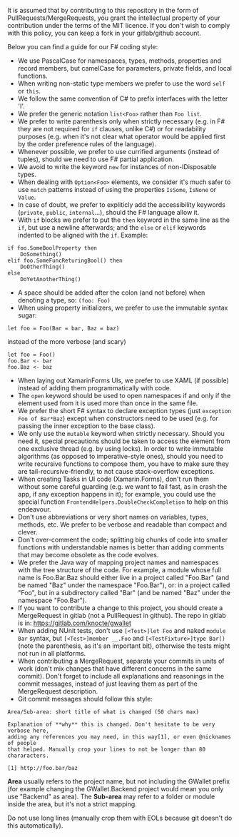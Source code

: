 It is assumed that by contributing to this repository in the form of
PullRequests/MergeRequests, you grant the intellectual property of your
contribution under the terms of the MIT licence.
If you don't wish to comply with this policy, you can keep a fork in your
gitlab/github account.

Below you can find a guide for our F# coding style:

* We use PascalCase for namespaces, types, methods, properties and record
members, but camelCase for parameters, private fields, and local functions.
* When writing non-static type members we prefer to use the word `self` or
`this`.
* We follow the same convention of C# to prefix interfaces with the letter 'I'.
* We prefer the generic notation `list<Foo>` rather than `Foo list`.
* We prefer to write parenthesis only when strictly necessary (e.g. in F# they
are not required for `if` clauses, unlike C#) or for readability purposes (e.g.
when it's not clear what operator would be applied first by the order preference
rules of the language).
* Whenever possible, we prefer to use currified arguments (instead of tuples),
should we need to use F# partial application.
* We avoid to write the keyword `new` for instances of non-IDisposable types.
* When dealing with `Option<Foo>` elements, we consider it's much safer to use
`match` patterns instead of using the properties `IsSome`, `IsNone` or `Value`.
* In case of doubt, we prefer to expliticly add the accessibility keywords
(`private`, `public`, `internal`...), should the F# language allow it.
* With `if` blocks we prefer to put the `then` keyword in the same line as the
`if`, but use a newline afterwards; and the `else` or `elif` keywords indented
to be aligned with the `if`. Example:

```
if foo.SomeBoolProperty then
    DoSomething()
elif foo.SomeFuncReturingBool() then
    DoOtherThing()
else
    DoYetAnotherThing()
```

* A space should be added after the colon (and not before) when denoting a type,
so: `(foo: Foo)`
* When using property initializers, we prefer to use the immutable syntax sugar:
```
let foo = Foo(Bar = bar, Baz = baz)
```
instead of the more verbose (and scary)
```
let foo = Foo()
foo.Bar <- bar
foo.Baz <- baz
```
* When laying out XamarinForms UIs, we prefer to use XAML (if possible) instead
of adding them programmatically with code.
* The `open` keyword should be used to open namespaces if and only if the
element used from it is used more than once in the same file.
* We prefer the short F# syntax to declare exception types (just
`exception Foo of Bar*Baz`) except when constructors need to be used (e.g. for
passing the inner exception to the base class).
* We only use the `mutable` keyword when strictly necessary. Should you need it,
special precautions should be taken to access the element from one exclusive
thread (e.g. by using locks). In order to write immutable algorithms (as opposed
to imperative-style ones), should you need to write recursive functions to
compose them, you have to make sure they are tail-recursive-friendly, to not
cause stack-overflow exceptions.
* When creating Tasks in UI code (Xamarin.Forms), don't run them without some
careful guarding (e.g. we want to fail fast, as in crash the app, if any
exception happens in it); for example, you could use the special function
`FrontendHelpers.DoubleCheckCompletion` to help on this endeavour.
* Don't use abbreviations or very short names on variables, types, methods, etc.
We prefer to be verbose and readable than compact and clever.
* Don't over-comment the code; splitting big chunks of code into smaller
functions with understandable names is better than adding comments that may
become obsolete as the code evolves.
* We prefer the Java way of mapping project names and namespaces with the tree
structure of the code. For example, a module whose full name is Foo.Bar.Baz
should either live in a project called "Foo.Bar" (and be named "Baz" under
the namespace "Foo.Bar"), or: in a project called "Foo", but in a subdirectory
called "Bar" (and be named "Baz" under the namespace "Foo.Bar").
* If you want to contribute a change to this project, you should create a
MergeRequest in gitlab (not a PullRequest in github). The repo in gitlab is in:
https://gitlab.com/knocte/gwallet
* When adding NUnit tests, don't use `[<Test>]let Foo` and naked `module Bar`
syntax, but `[<Test>]member __.Foo` and `[<TestFixture>]type Bar()` (note the
parenthesis, as it's an important bit), otherwise the tests might not run in
all platforms.
* When contributing a MergeRequest, separate your commits in units of work
(don't mix changes that have different concerns in the same commit). Don't
forget to include all explanations and reasonings in the commit messages,
instead of just leaving them as part of the MergeRequest description.
* Git commit messages should follow this style:

```
Area/Sub-area: short title of what is changed (50 chars max)

Explanation of **why** this is changed. Don't hesitate to be very verbose here,
adding any references you may need, in this way[1], or even @nicknames of people
that helped. Manually crop your lines to not be longer than 80 chararacters.

[1] http://foo.bar/baz
```
**Area** usually refers to the project name, but not including the GWallet
prefix (for example changing the GWallet.Backend project would mean you only use
"Backend" as area). The **Sub-area** may refer to a folder or module inside the
area, but it's not a strict mapping.

Do not use long lines (manually crop them with EOLs because git doesn't do this
automatically).
